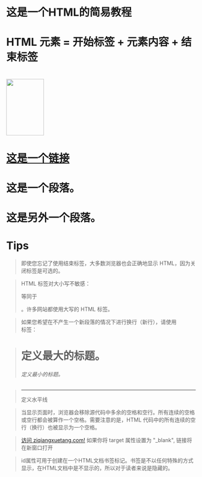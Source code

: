 # <h1> 这是一个HTML的简易教程 </h1>

# HTML 元素 = 开始标签 + 元素内容 + 结束标签

# <img src="zmypic.png" width="100" height="150">
# <a href="http://www.baidu.com">这是一个链接</a>
# <p>这是一个段落。</p>
# <p>这是另外一个段落。</p>

# Tips
> 即使您忘记了使用结束标签，大多数浏览器也会正确地显示 HTML，因为关闭标签是可选的。

> HTML 标签对大小写不敏感：<P> 等同于 <p>。许多网站都使用大写的 HTML 标签。

> <!-- 这是一个注释 -->

> 如果您希望在不产生一个新段落的情况下进行换行（新行），请使用 <br /> 标签：

> <h1> 定义最大的标题。 <h6> 定义最小的标题。

> <hr>	定义水平线

> 当显示页面时，浏览器会移除源代码中多余的空格和空行。所有连续的空格或空行都会被算作一个空格。需要注意的是，HTML 代码中的所有连续的空行（换行）也被显示为一个空格。

> <a href="/" target="_blank">访问 ziqiangxuetang.com!</a> 如果你将 target 属性设置为 "_blank", 链接将在新窗口打开

> id属性可用于创建在一个HTML文档书签标记。书签是不以任何特殊的方式显示，在HTML文档中是不显示的，所以对于读者来说是隐藏的。

> <title> - 定义了HTML文档的标题 | 使用 <title> 标签定义HTML文档的标题

> <base> - 定义了所有链接的URL | 使用 <base> 定义页面中所有链接默认的链接目标地址。

> <meta> - 提供了HTML文档的meta标记 | 使用 <meta> 元素来描述HTML文档的描述，关键词，作者，字符集等。

```
通常标签 <strong> 替换加粗标签 <b> 来使用, <em> 替换 <i>标签使用。
然而，这些标签的含义是不同的：
<b> 与<i> 定义粗体或斜体文本。
<strong> 或者 <em>意味着你要呈现的文本是重要的，所以要突出显示。现今所有主要浏览器都能渲染各种效果的字体。不过，未来浏览器可能会支持更好的渲染效果。
```

```
<head> 元素包含了所有的头部标签元素。在 <head>元素中你可以插入脚本（scripts）, 样式文件（CSS），及各种meta信息。
可以添加在头部区域的元素标签为: <title>, <style>, <meta>, <link>, <script>, <noscript>, and <base>.
```






# HTML 属性
1. HTML 元素可以设置属性
2. 属性可以在元素中添加附加信息 about an element
3. 属性一般描述于开始标签
4. 属性总是以名称/值对的形式出现，比如：name="value"。

|属性	 | 描述|
| ------------- |:-------------------:|
|class	 |为html元素定义一个或多个类名（classname）(类名从样式文件引入)|
|id | 定义元素的唯一id|
|style |	规定元素的行内样式（inline style） title text 规定元素的额外信息（可在工具提示中显示）|
|title | 描述了元素的额外信息 (作为工具条使用)|

# <title> 元素:
1. 义了浏览器工具栏的标题
2. 当网页添加到收藏夹时，显示在收藏夹中的标题
3. 显示在搜索引擎结果页面的标题

# <meta> 元素
1. meta标签描述了一些基本的元数据。
2. meta标签提供了元数据.元数据也不显示在页面上，但会被浏览器解析。
3. META元素通常用于指定网页的描述，关键词，文件的最后修改时间，作者，和其他元数据。
4. 元数据可以使用浏览器（如何显示内容或重新加载页面），搜索引擎（关键词），或其他Web服务。
5. <meta>一般放置于 <head>区域

# HTML head 元素
|标签	|描述|
| ------------- |:--------------------------------:|
|<head>	| 定义了文档的信息|
|<title>	| 定义了文档的标题|
|<base>	| 定义了页面链接标签的默认链接地址|
|<link>	| 定义了一个文档和外部资源之间的关系|
|<meta>	| 定义了HTML文档中的元数据|
|<script>	| 定义了客户端的脚本文件|
|<style>	| 定义了HTML文档的样式文件|

为搜索引擎定义关键词:
> <meta name="keywords" content="HTML, CSS, XML, XHTML, JavaScript">
为网页定义描述内容:
> <meta name="description" content="Free Web tutorials on HTML and CSS">
定义网页作者:
> <meta name="author" content="Hege Refsnes">
每30秒 刷新一次当前页面:
> <meta http-equiv="refresh" content="30">


